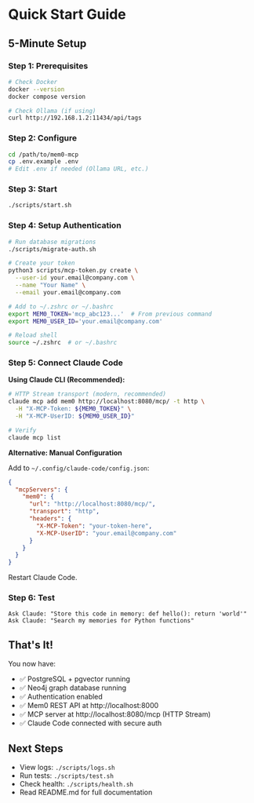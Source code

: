# Quick Start Guide

## 5-Minute Setup

### Step 1: Prerequisites
```bash
# Check Docker
docker --version
docker compose version

# Check Ollama (if using)
curl http://192.168.1.2:11434/api/tags
```

### Step 2: Configure
```bash
cd /path/to/mem0-mcp
cp .env.example .env
# Edit .env if needed (Ollama URL, etc.)
```

### Step 3: Start
```bash
./scripts/start.sh
```

### Step 4: Setup Authentication

```bash
# Run database migrations
./scripts/migrate-auth.sh

# Create your token
python3 scripts/mcp-token.py create \
  --user-id your.email@company.com \
  --name "Your Name" \
  --email your.email@company.com

# Add to ~/.zshrc or ~/.bashrc
export MEM0_TOKEN='mcp_abc123...'  # From previous command
export MEM0_USER_ID='your.email@company.com'

# Reload shell
source ~/.zshrc  # or ~/.bashrc
```

### Step 5: Connect Claude Code

**Using Claude CLI (Recommended):**
```bash
# HTTP Stream transport (modern, recommended)
claude mcp add mem0 http://localhost:8080/mcp/ -t http \
  -H "X-MCP-Token: ${MEM0_TOKEN}" \
  -H "X-MCP-UserID: ${MEM0_USER_ID}"

# Verify
claude mcp list
```

**Alternative: Manual Configuration**

Add to `~/.config/claude-code/config.json`:
```json
{
  "mcpServers": {
    "mem0": {
      "url": "http://localhost:8080/mcp/",
      "transport": "http",
      "headers": {
        "X-MCP-Token": "your-token-here",
        "X-MCP-UserID": "your.email@company.com"
      }
    }
  }
}
```

Restart Claude Code.

### Step 6: Test
```
Ask Claude: "Store this code in memory: def hello(): return 'world'"
Ask Claude: "Search my memories for Python functions"
```

## That's It!

You now have:
- ✅ PostgreSQL + pgvector running
- ✅ Neo4j graph database running
- ✅ Authentication enabled
- ✅ Mem0 REST API at http://localhost:8000
- ✅ MCP server at http://localhost:8080/mcp (HTTP Stream)
- ✅ Claude Code connected with secure auth

## Next Steps

- View logs: `./scripts/logs.sh`
- Run tests: `./scripts/test.sh`
- Check health: `./scripts/health.sh`
- Read README.md for full documentation
